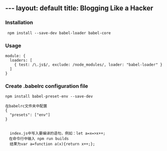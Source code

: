                                                                 ---
layout: default
title: Blogging Like a Hacker
---

###   Installation

     npm install --save-dev babel-loader babel-core

###   Usage

    module: {
      loaders: [
        { test: /\.js$/, exclude: /node_modules/, loader: "babel-loader" }
      ]
    }

###  Create .babelrc configuration file

    npm install babel-preset-env --save-dev

    在babelrc文件夹中配置
    {
      "presets": ["env"]
    }


      index.js中写入要编译的语句，例如：let a=x=>x++;
    　在命令行中输入 npm run builds
      结果为var a=function a(x){return x++;};

